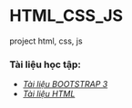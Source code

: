 # HTML_CSS_JS
project html, css, js
### Tài liệu học tập:
- *[Tài liệu BOOTSTRAP 3 ](https://www.w3schools.com/bootstrap/)*
- *[Tài liệu HTML](https://www.w3schools.com/tags/default.asp)*
